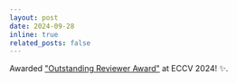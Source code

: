 ```yaml
---
layout: post
date: 2024-09-28
inline: true
related_posts: false
---
```


Awarded ["Outstanding Reviewer Award"](https://eccv.ecva.net/Conferences/2024/Reviewers#all-outstanding-reviewers) at ECCV 2024! :sparkles:.

